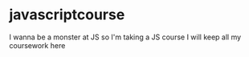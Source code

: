 # javascriptcourse

I wanna be a monster at JS so I'm taking a JS course I will keep all my coursework here
